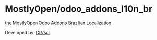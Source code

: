 MostlyOpen/odoo_addons_l10n_br
==============================

the MostlyOpen Odoo Addons Brazilian Localization

Developed by: <a href="http://clvsol.com">CLVsol</a>. 
